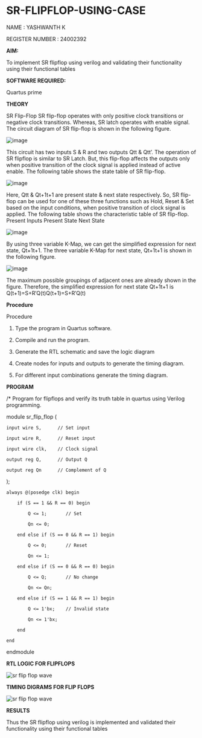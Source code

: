 # SR-FLIPFLOP-USING-CASE

NAME : YASHWANTH K

REGISTER NUMBER : 24002392

**AIM:**

To implement  SR flipflop using verilog and validating their functionality using their functional tables

**SOFTWARE REQUIRED:**

Quartus prime

**THEORY**

SR Flip-Flop SR flip-flop operates with only positive clock transitions or negative clock transitions. Whereas, SR latch operates with enable signal. The circuit diagram of SR flip-flop is shown in the following figure.

![image](https://github.com/naavaneetha/SR-FLIPFLOP-USING-CASE/assets/154305477/0f710028-ad52-4d3e-9276-8714cf023a25)

 
This circuit has two inputs S & R and two outputs Qtt & Qtt’. The operation of SR flipflop is similar to SR Latch. But, this flip-flop affects the outputs only when positive transition of the clock signal is applied instead of active enable. The following table shows the state table of SR flip-flop.

![image](https://github.com/naavaneetha/SR-FLIPFLOP-USING-CASE/assets/154305477/dabfc4f4-87e3-4cbc-9472-f89ee1b5ed30)

 
Here, Qtt & Qt+1t+1 are present state & next state respectively. So, SR flip-flop can be used for one of these three functions such as Hold, Reset & Set based on the input conditions, when positive transition of clock signal is applied. The following table shows the characteristic table of SR flip-flop. Present Inputs Present State Next State

![image](https://github.com/naavaneetha/SR-FLIPFLOP-USING-CASE/assets/154305477/dd90d16c-aec5-4290-a586-e2346b1e9eb5)

 
By using three variable K-Map, we can get the simplified expression for next state, Qt+1t+1. The three variable K-Map for next state, Qt+1t+1 is shown in the following figure.

![image](https://github.com/naavaneetha/SR-FLIPFLOP-USING-CASE/assets/154305477/473efad6-d70b-4ca7-aeb7-898bbfca319f)

 
The maximum possible groupings of adjacent ones are already shown in the figure. Therefore, the simplified expression for next state Qt+1t+1 is Q(t+1)=S+R′Q(t)Q(t+1)=S+R′Q(t)

**Procedure**

Procedure

1. Type the program in Quartus software.

2. Compile and run the program.

3. Generate the RTL schematic and save the logic diagram

4. Create nodes for inputs and outputs to generate the timing diagram.

5. For different input combinations generate the timing diagram.

**PROGRAM**

/* Program for flipflops and verify its truth table in quartus using Verilog programming. 

module sr_flip_flop (

    input wire S,      // Set input
    
    input wire R,      // Reset input
    
    input wire clk,    // Clock signal
    
    output reg Q,      // Output Q
    
    output reg Qn      // Complement of Q

);

    always @(posedge clk) begin
  
        if (S == 1 && R == 0) begin
        
            Q <= 1;       // Set
            
            Qn <= 0;
       
        end else if (S == 0 && R == 1) begin
        
            Q <= 0;       // Reset
            
            Qn <= 1;
        
        end else if (S == 0 && R == 0) begin
        
            Q <= Q;       // No change
            
            Qn <= Qn;
        
        end else if (S == 1 && R == 1) begin
        
            Q <= 1'bx;    // Invalid state
           
            Qn <= 1'bx;
        
        end
    
    end

endmodule


**RTL LOGIC FOR FLIPFLOPS**

![sr flip flop wave](https://github.com/user-attachments/assets/46ded91a-f87f-432e-90f4-1ffe462872bc)

**TIMING DIGRAMS FOR FLIP FLOPS**

![sr flip flop wave](https://github.com/user-attachments/assets/b955cc3b-ebae-46e3-a2e1-fb66aa419590)

**RESULTS**

Thus the SR flipflop using verilog is implemented and validated their functionality using their functional tables
